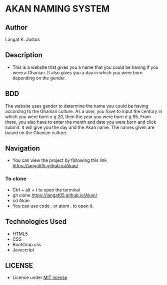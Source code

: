 # AKAN NAMING SYSTEM
## Author
Langat K. Justus

## Description
- This is a website that gives you a name that you could be having if you were a Ghanian. It also gives you a day in which you were born depending on the gender.

## BDD
The website uses gender to determine the name you could be having according to the Ghanian culture. As a user, you have to input the century in which you were born e.g 20, then the year you were born e.g 95. From there, you also have to enter the month and date you were born and click submit. It will give you the day and the Akan name. The names given are based on the Ghanian culture.

## Navigation
- You can view the project by following this link https://langat05.github.io/Akan/
### To clone
- Ctrl + alt + t to open the terminal
- git clone https://langat05.github.io/Akan/
- cd Akan
- You can use code . or atom . to open it.

## Technologies Used
- HTML5
- CSS
- Bootstrap.css
- Javascript

## LICENSE
- Licence under [MIT license](license)